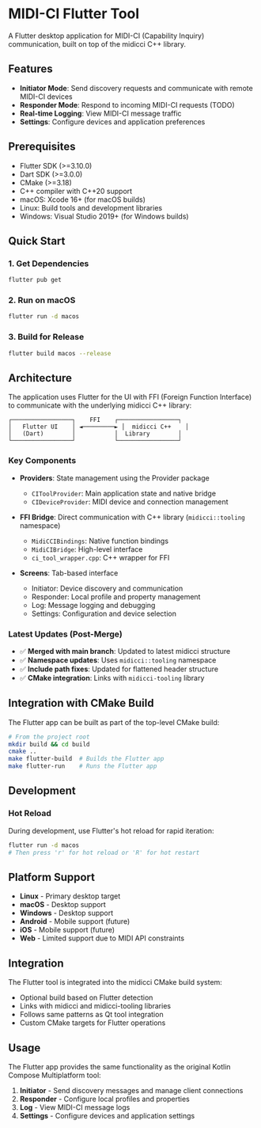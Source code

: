# MIDI-CI Flutter Tool

A Flutter desktop application for MIDI-CI (Capability Inquiry) communication, built on top of the midicci C++ library.

## Features

- **Initiator Mode**: Send discovery requests and communicate with remote MIDI-CI devices
- **Responder Mode**: Respond to incoming MIDI-CI requests (TODO)
- **Real-time Logging**: View MIDI-CI message traffic
- **Settings**: Configure devices and application preferences

## Prerequisites

- Flutter SDK (>=3.10.0) 
- Dart SDK (>=3.0.0)
- CMake (>=3.18)
- C++ compiler with C++20 support
- macOS: Xcode 16+ (for macOS builds)
- Linux: Build tools and development libraries
- Windows: Visual Studio 2019+ (for Windows builds)

## Quick Start

### 1. Get Dependencies

```bash
flutter pub get
```

### 2. Run on macOS

```bash
flutter run -d macos
```

### 3. Build for Release

```bash
flutter build macos --release
```

## Architecture

The application uses Flutter for the UI with FFI (Foreign Function Interface) to communicate with the underlying midicci C++ library:

```
┌─────────────────┐    FFI    ┌─────────────────┐
│   Flutter UI    │ ◄─────────► │  midicci C++    │
│   (Dart)        │           │  Library        │
└─────────────────┘           └─────────────────┘
```

### Key Components

- **Providers**: State management using the Provider package
  - `CIToolProvider`: Main application state and native bridge
  - `CIDeviceProvider`: MIDI device and connection management

- **FFI Bridge**: Direct communication with C++ library (`midicci::tooling` namespace)
  - `MidiCCIBindings`: Native function bindings
  - `MidiCIBridge`: High-level interface
  - `ci_tool_wrapper.cpp`: C++ wrapper for FFI

- **Screens**: Tab-based interface
  - Initiator: Device discovery and communication
  - Responder: Local profile and property management  
  - Log: Message logging and debugging
  - Settings: Configuration and device selection

### Latest Updates (Post-Merge)

- ✅ **Merged with main branch**: Updated to latest midicci structure
- ✅ **Namespace updates**: Uses `midicci::tooling` namespace
- ✅ **Include path fixes**: Updated for flattened header structure
- ✅ **CMake integration**: Links with `midicci-tooling` library

## Integration with CMake Build

The Flutter app can be built as part of the top-level CMake build:

```bash
# From the project root
mkdir build && cd build
cmake ..
make flutter-build  # Builds the Flutter app
make flutter-run    # Runs the Flutter app
```

## Development

### Hot Reload

During development, use Flutter's hot reload for rapid iteration:

```bash
flutter run -d macos
# Then press 'r' for hot reload or 'R' for hot restart
```

## Platform Support

- **Linux** - Primary desktop target
- **macOS** - Desktop support
- **Windows** - Desktop support  
- **Android** - Mobile support (future)
- **iOS** - Mobile support (future)
- **Web** - Limited support due to MIDI API constraints

## Integration

The Flutter tool is integrated into the midicci CMake build system:
- Optional build based on Flutter detection
- Links with midicci and midicci-tooling libraries
- Follows same patterns as Qt tool integration
- Custom CMake targets for Flutter operations

## Usage

The Flutter app provides the same functionality as the original Kotlin Compose Multiplatform tool:
1. **Initiator** - Send discovery messages and manage client connections
2. **Responder** - Configure local profiles and properties
3. **Log** - View MIDI-CI message logs
4. **Settings** - Configure devices and application settings
